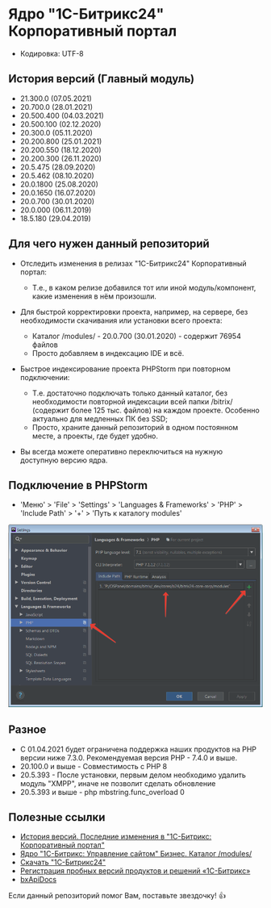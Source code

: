 # Ядро "1С-Битрикс24" Корпоративный портал

* Кодировка: UTF-8

## История версий (Главный модуль)

* 21.300.0 (07.05.2021)
* 20.700.0 (28.01.2021)
* 20.500.400 (04.03.2021)
* 20.500.100 (02.12.2020)
* 20.300.0 (05.11.2020)
* 20.200.800 (25.01.2021)
* 20.200.550 (18.12.2020)
* 20.200.300 (26.11.2020)
* 20.5.475 (28.09.2020)
* 20.5.462 (08.10.2020)
* 20.0.1800 (25.08.2020)
* 20.0.1650 (16.07.2020)
* 20.0.700 (30.01.2020)
* 20.0.000 (06.11.2019)
* 18.5.180 (29.04.2019)

## Для чего нужен данный репозиторий

* Отследить изменения в релизах "1С-Битрикс24" Корпоративный портал:
    * Т.е., в каком релизе добавился тот или иной модуль/компонент, какие изменения в нём произошли.

* Для быстрой корректировки проекта, например, на сервере, без необходимости скачивания или установки всего проекта:
    * Каталог /modules/ - 20.0.700 (30.01.2020) - содержит 76954 файлов
    * Просто добавляем в индексацию IDE и всё.

* Быстрое индексирование проекта PHPStorm при повторном подключении:
    * Т.е. достаточно подключать только данный каталог, без необходимости повторной индексации всей папки /bitrix/ (содержит более 125 тыс. файлов) на каждом проекте. Особенно актуально для медленных ПК без SSD;
    * Просто, храните данный репозиторий в одном постоянном месте, а проекты, где будет удобно.

* Вы всегда можете оперативно переключиться на нужную доступную версию ядра.

## Подключение в PHPStorm

* 'Меню' > 'File' > 'Settings' > 'Languages & Frameworks' > 'PHP' > 'Include Path' > '+' > 'Путь к каталогу modules'

![PHPStorm](./images/phpstorm.png "Подключение в PHPStorm")

## Разное

* С 01.04.2021 будет ограничена поддержка наших продуктов на PHP версии ниже 7.3.0. Рекомендуемая версия PHP - 7.4.0 и выше.
* 20.100.0 и выше - Совместимость с PHP 8
* 20.5.393 - После установки, первым делом необходимо удалить модуль "XMPP", иначе не позволит сделать обновление
* 20.5.393 и выше - php mbstring.func_overload 0

## Полезные ссылки

* [История версий. Последние изменения в "1С-Битрикс: Корпоративный портал"](https://www.bitrix24.ru/features/box/box-versions.php)
* [Ядро "1С-Битрикс: Управление сайтом" Бизнес. Каталог /modules/](https://github.com/avshatalov48/bitrix-core-business/)
* [Скачать "1C-Битрикс24"](https://www.1c-bitrix.ru/download/intranet.php)
* [Регистрация пробных версий продуктов и решений «1С-Битрикс»](https://www.1c-bitrix.ru/bsm_register.php)
* [bxApiDocs](https://github.com/matiaspub/bxApiDocs/)

Если данный репозиторий помог Вам, поставьте звездочку! :thumbsup: